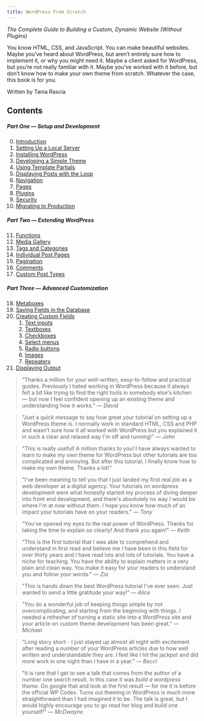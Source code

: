 ```yaml
---
title: WordPress From Scratch
---
```


*The Complete Guide to Building a Custom, Dynamic Website (Without Plugins)*

You know HTML, CSS, and JavaScript. You can make beautiful websites. Maybe you’ve heard about WordPress, but aren’t entirely sure how to implement it, or why you might need it. Maybe a client asked for WordPress, but you’re not really familiar with it. Maybe you’ve worked with it before, but don’t know how to make your own theme from scratch. Whatever the case, this book is for you.

Written by Tania Rascia

## Contents

##### Part One — Setup and Development

0. [Introduction](00-introduction.html)
1. [Setting Up a Local Server](01-setup.html)
2. [Installing WordPress]()
3. [Developing a Simple Theme]()
4. [Using Template Partials]()
5. [Displaying Posts with the Loop]()
6. [Navigation]()
7. [Pages]()
8. [Plugins]()
9. [Security]()
10. [Migrating to Production]()

##### Part Two — Extending WordPress

11. [Functions]()
12. [Media Gallery]()
13. [Tags and Categories]()
14. [Individual Post Pages]()
15. [Pagination]()
16. [Comments]()
17. [Custom Post Types]()

##### Part Three — Advanced Customization

18. [Metaboxes]()
19. [Saving Fields in the Database]()
20. [Creating Custom Fields]()
    1. [Text inputs]()
    1. [Textboxes]()
    1. [Checkboxes]()
    1. [Select menus]()
    1. [Radio buttons]()
    1. [Images]()
    1. [Repeaters]()
21. [Displaying Output]()

> "Thanks a million for your well-written, easy-to-follow and practical guides. Previously I hated working in WordPress because it always felt a bit like trying to find the right tools in somebody else's kitchen — but now I feel confident opening up an existing theme and understanding how it works." — *David*

> "Just a quick message to say how great your tutorial on setting up a WordPress theme is. I normally work in standard HTML, CSS and PHP and wasn't sure how it all worked with WordPress but you explained it in such a clear and relaxed way I'm off and running!" — *John*

> "This is really useful! A million thanks to you! I have always wanted to learn to make my own theme for WordPress but other tutorials are too complicated and annoying. But after this tutorial, I finally know how to make my own theme. Thanks a lot!"

> "I've been meaning to tell you that I just landed my first real job as a web developer at a digital agency. Your tutorials on wordpress development were what honestly started my process of diving deeper into front end development, and there's absolutely no way I would be where I'm at now without them.  I hope you know how much of an impact your tutorials have on your readers." — *Tony*

> "You’ve opened my eyes to the real power of WordPress. Thanks for taking the time to explain so clearly! And thank you again!" — *Keith*

> "This is the first tutorial that I was able to comprehend and understand in first read and believe me I have been in this field for over thirty years and I have read lots and lots of tutorials. You have a niche for teaching. You have the ability to explain matters in a very plain and clean way. You make it easy for your readers to understand you and follow your words." — *Zia*

> "This is hands down the best WordPress tutorial I've ever seen. Just wanted to send a little gratitude your way!" — *Alice*

> "You do a wonderful job of keeping things simple by not overcomplicating, and starting from the beginning with things. I needed a refresher of turning a static site into a WordPress site and your article on custom theme development has been great." — *Michael*

> "Long story short - I just stayed up almost all night with excitement after reading a number of your WordPress articles due to how well written and understandable they are. I feel like I hit the jackpot and did more work in one night than I have in a year." — *Becci*

> "It is rare that I get to see a talk that comes from the author of a number one search result. In this case it was *build a wordpress theme*. Go google that and look at the first result — for me it is before the official WP Codex. Turns out theming in WordPress is much more straightforward than I had imagined it to be.  The talk is great, but I would highly encourage you to go read her blog and build one yourself!" — *McDwayne*